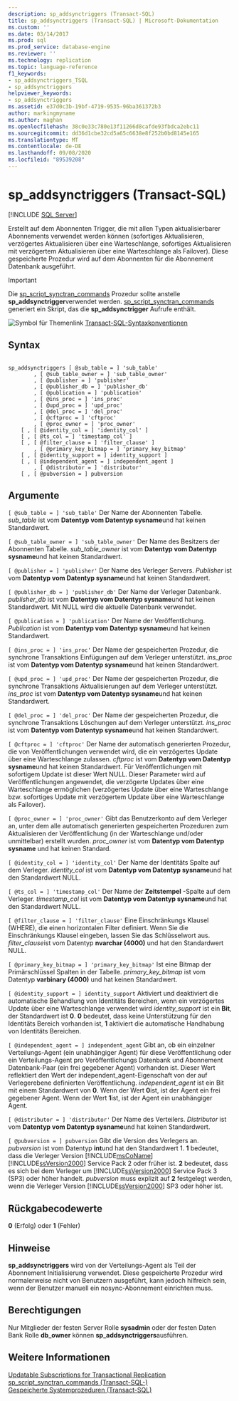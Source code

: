 ```yaml
---
description: sp_addsynctriggers (Transact-SQL)
title: sp_addsynctriggers (Transact-SQL) | Microsoft-Dokumentation
ms.custom: ''
ms.date: 03/14/2017
ms.prod: sql
ms.prod_service: database-engine
ms.reviewer: ''
ms.technology: replication
ms.topic: language-reference
f1_keywords:
- sp_addsynctriggers_TSQL
- sp_addsynctriggers
helpviewer_keywords:
- sp_addsynctriggers
ms.assetid: e37d0c3b-19bf-4719-9535-96ba361372b3
author: markingmyname
ms.author: maghan
ms.openlocfilehash: 38c0e33c780e13f11266d8cafde93fbdca2ebc11
ms.sourcegitcommit: dd36d1cbe32cd5a65c6638e8f252b0bd8145e165
ms.translationtype: MT
ms.contentlocale: de-DE
ms.lasthandoff: 09/08/2020
ms.locfileid: "89539208"
---
```

# <a name="sp_addsynctriggers-transact-sql"></a>sp_addsynctriggers (Transact-SQL)
[!INCLUDE [SQL Server](../../includes/applies-to-version/sqlserver.md)]

  Erstellt auf dem Abonnenten Trigger, die mit allen Typen aktualisierbarer Abonnements verwendet werden können (sofortiges Aktualisieren, verzögertes Aktualisieren über eine Warteschlange, sofortiges Aktualisieren mit verzögertem Aktualisieren über eine Warteschlange als Failover). Diese gespeicherte Prozedur wird auf dem Abonnenten für die Abonnement Datenbank ausgeführt.  
  
> [!IMPORTANT]  
>  Die [sp_script_synctran_commands](../../relational-databases/system-stored-procedures/sp-script-synctran-commands-transact-sql.md) Prozedur sollte anstelle **sp_addsynctrigger**verwendet werden. [sp_script_synctran_commands](../../relational-databases/system-stored-procedures/sp-script-synctran-commands-transact-sql.md) generiert ein Skript, das die **sp_addsynctrigger** Aufrufe enthält.  
  
 ![Symbol für Themenlink](../../database-engine/configure-windows/media/topic-link.gif "Symbol für Themenlink") [Transact-SQL-Syntaxkonventionen](../../t-sql/language-elements/transact-sql-syntax-conventions-transact-sql.md)  
  
## <a name="syntax"></a>Syntax  
  
```  
  
sp_addsynctriggers [ @sub_table = ] 'sub_table'  
        , [ @sub_table_owner = ] 'sub_table_owner'  
        , [ @publisher = ] 'publisher'  
        , [ @publisher_db = ] 'publisher_db'  
        , [ @publication = ] 'publication'   
        , [ @ins_proc = ] 'ins_proc'   
        , [ @upd_proc = ] 'upd_proc'   
        , [ @del_proc = ] 'del_proc'   
        , [ @cftproc = ] 'cftproc'  
        , [ @proc_owner = ] 'proc_owner'  
    [ , [ @identity_col = ] 'identity_col' ]  
    [ , [ @ts_col = ] 'timestamp_col' ]  
    [ , [ @filter_clause = ] 'filter_clause' ]   
        , [ @primary_key_bitmap = ] 'primary_key_bitmap'  
    [ , [ @identity_support = ] identity_support ]  
    [ , [ @independent_agent = ] independent_agent ]  
        , [ @distributor = ] 'distributor'   
    [ , [ @pubversion = ] pubversion  
```  
  
## <a name="arguments"></a>Argumente  
`[ @sub_table = ] 'sub_table'` Der Name der Abonnenten Tabelle. *sub_table* ist vom **Datentyp vom Datentyp sysname**und hat keinen Standardwert.  
  
`[ @sub_table_owner = ] 'sub_table_owner'` Der Name des Besitzers der Abonnenten Tabelle. *sub_table_owner* ist vom **Datentyp vom Datentyp sysname**und hat keinen Standardwert.  
  
`[ @publisher = ] 'publisher'` Der Name des Verleger Servers. *Publisher* ist vom **Datentyp vom Datentyp sysname**und hat keinen Standardwert.  
  
`[ @publisher_db = ] 'publisher_db'` Der Name der Verleger Datenbank. *publisher_db* ist vom **Datentyp vom Datentyp sysname**und hat keinen Standardwert. Mit NULL wird die aktuelle Datenbank verwendet.  
  
`[ @publication = ] 'publication'` Der Name der Veröffentlichung. *Publication* ist vom **Datentyp vom Datentyp sysname**und hat keinen Standardwert.  
  
`[ @ins_proc = ] 'ins_proc'` Der Name der gespeicherten Prozedur, die synchrone Transaktions Einfügungen auf dem Verleger unterstützt. *ins_proc* ist vom **Datentyp vom Datentyp sysname**und hat keinen Standardwert.  
  
`[ @upd_proc = ] 'upd_proc'` Der Name der gespeicherten Prozedur, die synchrone Transaktions Aktualisierungen auf dem Verleger unterstützt. *ins_proc* ist vom **Datentyp vom Datentyp sysname**und hat keinen Standardwert.  
  
`[ @del_proc = ] 'del_proc'` Der Name der gespeicherten Prozedur, die synchrone Transaktions Löschungen auf dem Verleger unterstützt. *ins_proc* ist vom **Datentyp vom Datentyp sysname**und hat keinen Standardwert.  
  
`[ @cftproc = ] 'cftproc'` Der Name der automatisch generierten Prozedur, die von Veröffentlichungen verwendet wird, die ein verzögertes Update über eine Warteschlange zulassen. *cftproc* ist vom **Datentyp vom Datentyp sysname**und hat keinen Standardwert. Für Veröffentlichungen mit sofortigem Update ist dieser Wert NULL. Dieser Parameter wird auf Veröffentlichungen angewendet, die verzögerte Updates über eine Warteschlange ermöglichen (verzögertes Update über eine Warteschlange bzw. sofortiges Update mit verzögertem Update über eine Warteschlange als Failover).  
  
`[ @proc_owner = ] 'proc_owner'` Gibt das Benutzerkonto auf dem Verleger an, unter dem alle automatisch generierten gespeicherten Prozeduren zum Aktualisieren der Veröffentlichung (in der Warteschlange und/oder unmittelbar) erstellt wurden. *proc_owner* ist vom **Datentyp vom Datentyp sysname** und hat keinen Standard.  
  
`[ @identity_col = ] 'identity_col'` Der Name der Identitäts Spalte auf dem Verleger. *identity_col* ist vom **Datentyp vom Datentyp sysname**und hat den Standardwert NULL.  
  
`[ @ts_col = ] 'timestamp_col'` Der Name der **Zeitstempel** -Spalte auf dem Verleger. *timestamp_col* ist vom **Datentyp vom Datentyp sysname**und hat den Standardwert NULL.  
  
`[ @filter_clause = ] 'filter_clause'` Eine Einschränkungs Klausel (WHERE), die einen horizontalen Filter definiert. Wenn Sie die Einschränkungs Klausel eingeben, lassen Sie das Schlüsselwort aus. *filter_clause*ist vom Datentyp **nvarchar (4000)** und hat den Standardwert NULL.  
  
`[ @primary_key_bitmap = ] 'primary_key_bitmap'` Ist eine Bitmap der Primärschlüssel Spalten in der Tabelle. *primary_key_bitmap* ist vom Datentyp **varbinary (4000)** und hat keinen Standardwert.  
  
`[ @identity_support = ] identity_support` Aktiviert und deaktiviert die automatische Behandlung von Identitäts Bereichen, wenn ein verzögertes Update über eine Warteschlange verwendet wird *identity_support* ist ein **Bit**, der Standardwert ist **0**. **0** bedeutet, dass keine Unterstützung für den Identitäts Bereich vorhanden ist, **1** aktiviert die automatische Handhabung von Identitäts Bereichen.  
  
`[ @independent_agent = ] independent_agent` Gibt an, ob ein einzelner Verteilungs-Agent (ein unabhängiger Agent) für diese Veröffentlichung oder ein Verteilungs-Agent pro Veröffentlichungs Datenbank und Abonnement Datenbank-Paar (ein frei gegebener Agent) vorhanden ist. Dieser Wert reflektiert den Wert der independent_agent-Eigenschaft von der auf Verlegerebene definierten Veröffentlichung. *independent_agent* ist ein Bit mit einem Standardwert von **0**. Wenn der Wert **0**ist, ist der Agent ein frei gegebener Agent. Wenn der Wert **1**ist, ist der Agent ein unabhängiger Agent.  
  
`[ @distributor = ] 'distributor'` Der Name des Verteilers. *Distributor* ist vom **Datentyp vom Datentyp sysname**und hat keinen Standardwert.  
  
`[ @pubversion = ] pubversion` Gibt die Version des Verlegers an. *pubversion* ist vom Datentyp **int**und hat den Standardwert 1. **1** bedeutet, dass die Verleger Version [!INCLUDE[msCoName](../../includes/msconame-md.md)] [!INCLUDE[ssVersion2000](../../includes/ssversion2000-md.md)] Service Pack 2 oder früher ist. **2** bedeutet, dass es sich bei dem Verleger um [!INCLUDE[ssVersion2000](../../includes/ssversion2000-md.md)] Service Pack 3 (SP3) oder höher handelt. *pubversion* muss explizit auf **2** festgelegt werden, wenn die Verleger Version [!INCLUDE[ssVersion2000](../../includes/ssversion2000-md.md)] SP3 oder höher ist.  
  
## <a name="return-code-values"></a>Rückgabecodewerte  
 **0** (Erfolg) oder **1** (Fehler)  
  
## <a name="remarks"></a>Hinweise  
 **sp_addsynctriggers** wird von der Verteilungs-Agent als Teil der Abonnement Initialisierung verwendet. Diese gespeicherte Prozedur wird normalerweise nicht von Benutzern ausgeführt, kann jedoch hilfreich sein, wenn der Benutzer manuell ein nosync-Abonnement einrichten muss.  
  
## <a name="permissions"></a>Berechtigungen  
 Nur Mitglieder der festen Server Rolle **sysadmin** oder der festen Daten Bank Rolle **db_owner** können **sp_addsynctriggers**ausführen.  
  
## <a name="see-also"></a>Weitere Informationen  
 [Updatable Subscriptions for Transactional Replication](../../relational-databases/replication/transactional/updatable-subscriptions-for-transactional-replication.md)   
 [sp_script_synctran_commands &#40;Transact-SQL-&#41;](../../relational-databases/system-stored-procedures/sp-script-synctran-commands-transact-sql.md)   
 [Gespeicherte Systemprozeduren &#40;Transact-SQL&#41;](../../relational-databases/system-stored-procedures/system-stored-procedures-transact-sql.md)  
  
  
